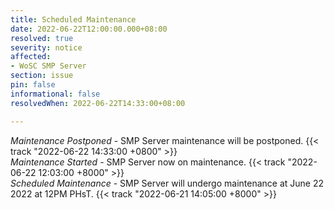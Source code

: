 ```yaml
---
title: Scheduled Maintenance
date: 2022-06-22T12:00:00.000+08:00
resolved: true
severity: notice
affected:
- WoSC SMP Server
section: issue
pin: false
informational: false
resolvedWhen: 2022-06-22T14:33:00+08:00

---
```

_Maintenance Postponed_ - SMP Server maintenance will be postponed. {{< track "2022-06-22 14:33:00 +0800" >}}  
_Maintenance Started_ - SMP Server now on maintenance. {{< track "2022-06-22 12:03:00 +8000" >}}  
_Scheduled Maintenance_ - SMP Server will undergo maintenance at June 22 2022 at 12PM PHsT. {{< track "2022-06-21 14:05:00 +8000" >}}